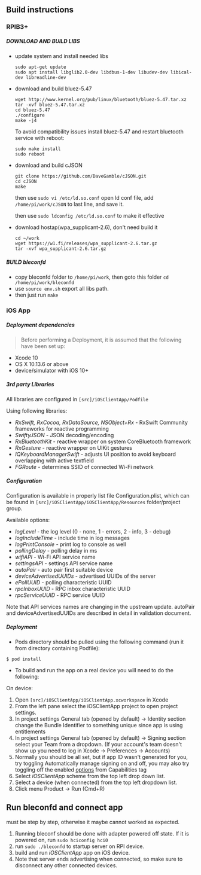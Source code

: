 ## Build instructions

### RPIB3+

##### DOWNLOAD AND BUILD LIBS

- update system and install needed libs 

  ```
  sudo apt-get update
  sudo apt install libglib2.0-dev libdbus-1-dev libudev-dev libical-dev libreadline-dev
  ```

- download and build bluez-5.47

  ```
  wget http://www.kernel.org/pub/linux/bluetooth/bluez-5.47.tar.xz
  tar -xvf bluez-5.47.tar.xz
  cd bluez-5.47
  ./configure
  make -j4
  ```
  
  To avoid compatibility issues install bluez-5.47 and restart bluetooth service with reboot:
  
  ```
  sudo make install
  sudo reboot
  ```
   

- download and build cJSON

  ```
  git clone https://github.com/DaveGamble/cJSON.git
  cd cJSON
  make
  ```
  then use `sudo vi /etc/ld.so.conf` open ld conf file, add `/home/pi/work/cJSON` to last line, and save it.

  then use `sudo ldconfig /etc/ld.so.conf` to make it effective

- download hostap(wpa_supplicant-2.6), don't need build it

  ```
  cd ~/work
  wget https://w1.fi/releases/wpa_supplicant-2.6.tar.gz
  tar -xvf wpa_supplicant-2.6.tar.gz
  ```

##### BUILD bleconfd

- copy bleconfd folder to  `/home/pi/work`, then goto this folder `cd /home/pi/work/bleconfd `
- use `source env.sh` export all libs path.
- then just run `make`


### iOS App

##### Deployment dependencies

> Before performing a Deployment, it is assumed that the following have been set up:

- Xcode 10 
- OS X 10.13.6 or above
- device/simulator with iOS 10+ 

##### 3rd party Libraries

All libraries are configured in `[src]/iOSClientApp/Podfile`

Using following libraries:

* *RxSwift, RxCocoa, RxDataSource, NSObject+Rx* - RxSwift Community frameworks for reactive programming
* *SwiftyJSON* - JSON decoding/encoding
* *RxBluetoothKit* - reactive wrapper on system CoreBluetooth framework
* *RxGesture* - reactive wrapper on UIKit gestures
* *IQKeyboardManagerSwift* - adjusts UI position to avoid keyboard overlapping with active textfield
* *FGRoute* - determines SSID of connected Wi-Fi network


##### Configuration

Configuration is available in properly list file Configuration.plist, which can be found in `[src]/iOSClientApp/iOSClientApp/Resources` folder/project group.

Available options:

* *logLevel* - the log level (0 - none, 1 - errors, 2 - info, 3 - debug)
* *logIncludeTime* - include time in log messages
* *logPrintConsole* - print log to console as well
* *pollingDelay* - polling delay in ms
* *wifiAPI* - Wi-Fi API service name
* *settingsAPI* - settings API service name
* *autoPair* - auto pair first suitable device
* *deviceAdvertisedUUIDs* - advertised UUIDs of the server
* *ePollUUID* - polling characteristic UUID
* *rpcInboxUUID* - RPC inbox characteristic UUID
* *rpcServiceUUID* - RPC service UUID

Note that API services names are changing in the upstream update.
autoPair and deviceAdvertisedUUIDs are described in detail in validation document.

##### Deployment

- Pods directory should be pulled using the following command (run it from directory containing Podfile):

`$ pod install`

- To build and run the app on a real device you will need to do the following:

On device:

1. Open `[src]/iOSClientApp/iOSClientApp.xcworkspace` in Xcode
2. From the left pane select the iOSClientApp project to open project settings.
4. In project settings General tab (opened by default) -> Identity section change the Bundle Identifier to something unique since app is using entitlements
3. In project settings General tab (opened by default) -> Signing section select your Team from a dropdown. (If your account's team doesn't show up you need to log in Xcode -> Preferences -> Accounts)
4. Normally you should be all set, but if app ID wasn't generated for you, try toggling Automatically manage signing on and off, you may also try toggling off the enabled [options](http://take.ms/sQvwt) from Capabilities tag
5. Select *iOSClientApp* scheme from the top left drop down list.
6. Select a device (when connected) from the top left dropdown list.
7. Click menu Product -> Run (Cmd+R)
    
    
## Run bleconfd and connect app

must be step by step, otherwise it maybe cannot worked as expected.

1. Running bleconf should be done with adapter powered off state. If it is powered on, run `sudo hciconfig hci0`
2. run `sudo ./bleconfd` to startup server on RPI device. 
3. build and run *iOSClientApp* app on iOS device.
4. Note that server ends advertising when connected, so make sure to disconnect any other connected devices.
